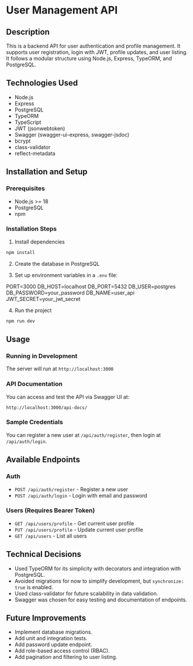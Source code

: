 # User Management API

## Description

This is a backend API for user authentication and profile management. It supports user registration, login with JWT, profile updates, and user listing. It follows a modular structure using Node.js, Express, TypeORM, and PostgreSQL.

## Technologies Used

- Node.js
- Express
- PostgreSQL
- TypeORM
- TypeScript
- JWT (jsonwebtoken)
- Swagger (swagger-ui-express, swagger-jsdoc)
- bcrypt
- class-validator
- reflect-metadata

## Installation and Setup

### Prerequisites

- Node.js >= 18
- PostgreSQL
- npm

### Installation Steps

1. Install dependencies
```bash
npm install
```
2. Create the database in PostgreSQL

3. Set up environment variables in a `.env` file:

PORT=3000
DB_HOST=localhost
DB_PORT=5432
DB_USER=postgres
DB_PASSWORD=your_password
DB_NAME=user_api
JWT_SECRET=your_jwt_secret

4. Run the project
```bash
npm run dev
```

## Usage

### Running in Development

The server will run at `http://localhost:3000`

### API Documentation

You can access and test the API via Swagger UI at:

`http://localhost:3000/api-docs/`


### Sample Credentials

You can register a new user at `/api/auth/register`, then login at `/api/auth/login`.

## Available Endpoints

### Auth

- `POST /api/auth/register` - Register a new user
- `POST /api/auth/login` - Login with email and password

### Users (Requires Bearer Token)

- `GET /api/users/profile` - Get current user profile
- `PUT /api/users/profile` - Update current user profile
- `GET /api/users` - List all users

## Technical Decisions

- Used TypeORM for its simplicity with decorators and integration with PostgreSQL.
- Avoided migrations for now to simplify development, but `synchronize: true` is enabled.
- Used class-validator for future scalability in data validation.
- Swagger was chosen for easy testing and documentation of endpoints.

## Future Improvements

- Implement database migrations.
- Add unit and integration tests.
- Add password update endpoint.
- Add role-based access control (RBAC).
- Add pagination and filtering to user listing.